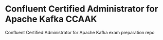 # Confluent Certified Administrator for Apache Kafka CCAAK

Confluent Certified Administrator for Apache Kafka exam preparation repo
